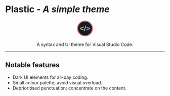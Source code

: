# Plastic - _A simple theme_

<div style="text-align:center">

<img src="images/logo.png" style="width: 50px; height: 50px;" alt="Logo">

A syntax and UI theme for Visual Studio Code.

</div>

---

## Notable features

* Dark UI elements for all-day coding.
* Small colour palette; avoid visual overload.
* Deprioritised punctuation; concentrate on the content.
